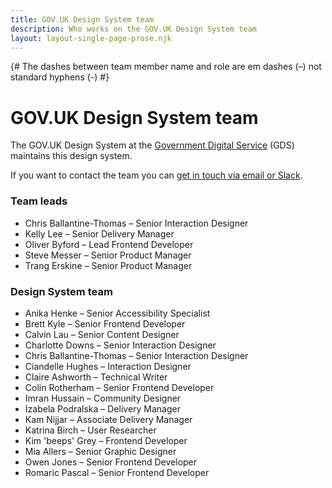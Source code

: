 ```yaml
---
title: GOV.UK Design System team
description: Who works on the GOV.UK Design System team
layout: layout-single-page-prose.njk
---
```


{# The dashes between team member name and role are em dashes (–) not standard hyphens (-) #}

# GOV.UK Design System team

The GOV.UK Design System at the [Government Digital Service](https://www.gov.uk/government/organisations/government-digital-service) (GDS) maintains this design system.

If you want to contact the team you can [get in touch via email or Slack](/get-in-touch/).

### Team leads

- Chris Ballantine-Thomas – Senior Interaction Designer
- Kelly Lee – Senior Delivery Manager
- Oliver Byford – Lead Frontend Developer
- Steve Messer – Senior Product Manager
- Trang Erskine – Senior Product Manager

### Design System team

- Anika Henke – Senior Accessibility Specialist
- Brett Kyle – Senior Frontend Developer
- Calvin Lau – Senior Content Designer
- Charlotte Downs – Senior Interaction Designer
- Chris Ballantine-Thomas – Senior Interaction Designer
- Ciandelle Hughes – Interaction Designer
- Claire Ashworth – Technical Writer
- Colin Rotherham – Senior Frontend Developer
- Imran Hussain – Community Designer
- Izabela Podralska – Delivery Manager
- Kam Nijjar – Associate Delivery Manager
- Katrina Birch – User Researcher
- Kim 'beeps' Grey – Frontend Developer
- Mia Allers – Senior Graphic Designer
- Owen Jones – Senior Frontend Developer
- Romaric Pascal – Senior Frontend Developer
